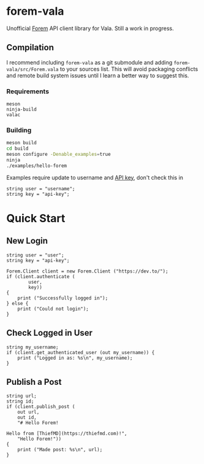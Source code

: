 # forem-vala

Unofficial [Forem](https://forem.com) API client library for Vala. Still a work in progress.

## Compilation

I recommend including `forem-vala` as a git submodule and adding `forem-vala/src/Forem.vala` to your sources list. This will avoid packaging conflicts and remote build system issues until I learn a better way to suggest this.

### Requirements

```
meson
ninja-build
valac
```

### Building

```bash
meson build
cd build
meson configure -Denable_examples=true
ninja
./examples/hello-forem
```

Examples require update to username and [API key](https://developers.forem.com/api#section/Authentication), don't check this in

```
string user = "username";
string key = "api-key";
```

# Quick Start

## New Login

```vala
string user = "user";
string key = "api-key";

Forem.Client client = new Forem.Client ("https://dev.to/");
if (client.authenticate (
        user,
        key))
{
    print ("Successfully logged in");
} else {
    print ("Could not login");
}
```

## Check Logged in User

```vala
string my_username;
if (client.get_authenticated_user (out my_username)) {
    print ("Logged in as: %s\n", my_username);
}
```

## Publish a Post

```vala
string url;
string id;
if (client.publish_post (
    out url,
    out id,
    "# Hello Forem!

Hello from [ThiefMD](https://thiefmd.com)!",
    "Hello Forem!"))
{
    print ("Made post: %s\n", url);
}
```
